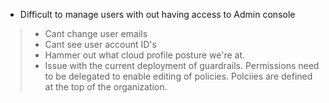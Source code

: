 * Difficult to manage users with out having access to Admin console 
> * Cant change user emails 
> * Cant see user account ID's
> * Hammer out what cloud profile posture we're at.
> * Issue with the current deployment of guardrails. Permissions need to be delegated to enable editing of policies. Polciies are defined at the top of the organization.